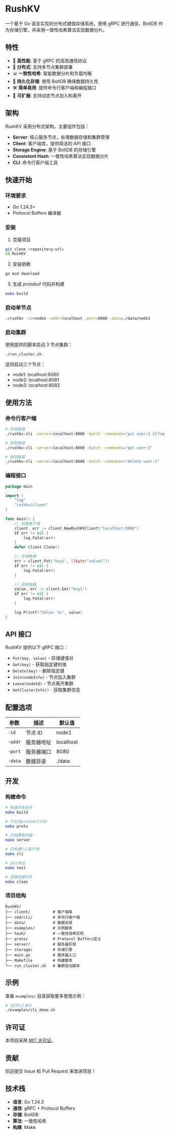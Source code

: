 # RushKV

一个基于 Go 语言实现的分布式键值存储系统，使用 gRPC 进行通信，BoltDB 作为存储引擎，并采用一致性哈希算法实现数据分片。

## 特性

- 🚀 **高性能**: 基于 gRPC 的高效通信协议
- 🔄 **分布式**: 支持多节点集群部署
- 📊 **一致性哈希**: 智能数据分片和负载均衡
- 💾 **持久化存储**: 使用 BoltDB 确保数据持久性
- 🛠️ **简单易用**: 提供命令行客户端和编程接口
- 🔧 **可扩展**: 支持动态节点加入和离开

## 架构

RushKV 采用分布式架构，主要组件包括：

- **Server**: 核心服务节点，处理数据存储和集群管理
- **Client**: 客户端库，提供简洁的 API 接口
- **Storage Engine**: 基于 BoltDB 的存储引擎
- **Consistent Hash**: 一致性哈希算法实现数据分片
- **CLI**: 命令行客户端工具

## 快速开始

### 环境要求

- Go 1.24.3+
- Protocol Buffers 编译器

### 安装

1. 克隆项目

```bash
git clone <repository-url>
cd RushKV
```

2. 安装依赖

```bash
go mod download
```

3. 生成 protobuf 代码并构建

```bash
make build
```

### 启动单节点

```bash
./rushkv -id=node1 -addr=localhost -port=8080 -data=./data/node1
```

### 启动集群

使用提供的脚本启动 3 节点集群：

```bash
./run_cluster.sh
```

这将启动三个节点：

- node1: localhost:8080
- node2: localhost:8081
- node3: localhost:8082

## 使用方法

### 命令行客户端

```bash
# 存储数据
./rushkv-cli -server=localhost:8080 -batch -commands="put user:1 {\"name\":\"Alice\",\"age\":30}"

# 获取数据
./rushkv-cli -server=localhost:8080 -batch -commands="get user:1"

# 删除数据
./rushkv-cli -server=localhost:8080 -batch -commands="delete user:1"
```

### 编程接口

```go
package main

import (
    "log"
    "rushkv/client"
)

func main() {
    // 创建客户端
    client, err := client.NewRushKVClient("localhost:8080")
    if err != nil {
        log.Fatal(err)
    }
    defer client.Close()

    // 存储数据
    err = client.Put("key1", []byte("value1"))
    if err != nil {
        log.Fatal(err)
    }

    // 获取数据
    value, err := client.Get("key1")
    if err != nil {
        log.Fatal(err)
    }

    log.Printf("Value: %s", value)
}
```

## API 接口

RushKV 提供以下 gRPC 接口：

- `Put(key, value)` - 存储键值对
- `Get(key)` - 获取指定键的值
- `Delete(key)` - 删除指定键
- `Join(nodeInfo)` - 节点加入集群
- `Leave(nodeId)` - 节点离开集群
- `GetClusterInfo()` - 获取集群信息

## 配置选项

| 参数    | 描述       | 默认值    |
| ------- | ---------- | --------- |
| `-id`   | 节点 ID    | node1     |
| `-addr` | 服务器地址 | localhost |
| `-port` | 服务器端口 | 8080      |
| `-data` | 数据目录   | ./data    |

## 开发

### 构建命令

```bash
# 构建所有组件
make build

# 只生成protobuf代码
make proto

# 只构建服务器
make server

# 只构建CLI客户端
make cli

# 运行测试
make test

# 清理构建文件
make clean
```

### 项目结构

```
RushKV/
├── client/          # 客户端库
├── cmd/cli/         # 命令行客户端
├── data/            # 数据目录
├── examples/        # 示例脚本
├── hash/            # 一致性哈希实现
├── proto/           # Protocol Buffers定义
├── server/          # 服务器实现
├── storage/         # 存储引擎
├── main.go          # 服务器入口
├── Makefile         # 构建脚本
└── run_cluster.sh   # 集群启动脚本
```

## 示例

查看 `examples/` 目录获取更多使用示例：

```bash
# 运行CLI演示
./examples/cli_demo.sh
```

## 许可证

本项目采用 [MIT 许可证](LICENSE)。

## 贡献

欢迎提交 Issue 和 Pull Request 来改进项目！

## 技术栈

- **语言**: Go 1.24.3
- **通信**: gRPC + Protocol Buffers
- **存储**: BoltDB
- **算法**: 一致性哈希
- **构建**: Make
